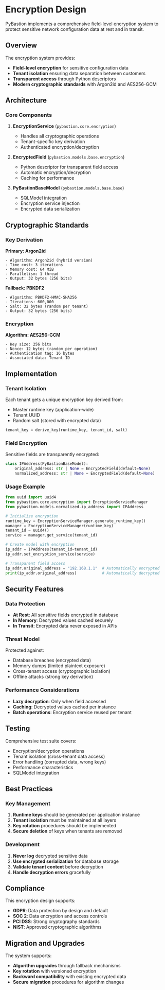 # Encryption Design

PyBastion implements a comprehensive field-level encryption system to protect sensitive network configuration data at rest and in transit.

## Overview

The encryption system provides:

- **Field-level encryption** for sensitive configuration data
- **Tenant isolation** ensuring data separation between customers
- **Transparent access** through Python descriptors
- **Modern cryptographic standards** with Argon2id and AES256-GCM

## Architecture

### Core Components

1. **EncryptionService** (`pybastion.core.encryption`)
   - Handles all cryptographic operations
   - Tenant-specific key derivation
   - Authenticated encryption/decryption

2. **EncryptedField** (`pybastion.models.base.encryption`)
   - Python descriptor for transparent field access
   - Automatic encryption/decryption
   - Caching for performance

3. **PyBastionBaseModel** (`pybastion.models.base.base`)
   - SQLModel integration
   - Encryption service injection
   - Encrypted data serialization

## Cryptographic Standards

### Key Derivation

**Primary: Argon2id**
```
- Algorithm: Argon2id (hybrid version)
- Time cost: 3 iterations
- Memory cost: 64 MiB
- Parallelism: 1 thread
- Output: 32 bytes (256 bits)
```

**Fallback: PBKDF2**
```
- Algorithm: PBKDF2-HMAC-SHA256
- Iterations: 600,000
- Salt: 32 bytes (random per tenant)
- Output: 32 bytes (256 bits)
```

### Encryption

**Algorithm: AES256-GCM**
```
- Key size: 256 bits
- Nonce: 12 bytes (random per operation)
- Authentication tag: 16 bytes
- Associated data: Tenant ID
```

## Implementation

### Tenant Isolation

Each tenant gets a unique encryption key derived from:
- Master runtime key (application-wide)
- Tenant UUID
- Random salt (stored with encrypted data)

```python
tenant_key = derive_key(runtime_key, tenant_id, salt)
```

### Field Encryption

Sensitive fields are transparently encrypted:

```python
class IPAddress(PyBastionBaseModel):
    original_address: str | None = EncryptedField(default=None)
    normalized_address: str | None = EncryptedField(default=None)
```

### Usage Example

```python
from uuid import uuid4
from pybastion.core.encryption import EncryptionServiceManager
from pybastion.models.normalized.ip_address import IPAddress

# Initialize encryption
runtime_key = EncryptionServiceManager.generate_runtime_key()
manager = EncryptionServiceManager(runtime_key)
tenant_id = uuid4()
service = manager.get_service(tenant_id)

# Create model with encryption
ip_addr = IPAddress(tenant_id=tenant_id)
ip_addr.set_encryption_service(service)

# Transparent field access
ip_addr.original_address = "192.168.1.1"  # Automatically encrypted
print(ip_addr.original_address)           # Automatically decrypted
```

## Security Features

### Data Protection

- **At Rest**: All sensitive fields encrypted in database
- **In Memory**: Decrypted values cached securely
- **In Transit**: Encrypted data never exposed in APIs

### Threat Model

Protected against:
- Database breaches (encrypted data)
- Memory dumps (limited plaintext exposure)
- Cross-tenant access (cryptographic isolation)
- Offline attacks (strong key derivation)

### Performance Considerations

- **Lazy decryption**: Only when field accessed
- **Caching**: Decrypted values cached per instance
- **Batch operations**: Encryption service reused per tenant

## Testing

Comprehensive test suite covers:

- Encryption/decryption operations
- Tenant isolation (cross-tenant data access)
- Error handling (corrupted data, wrong keys)
- Performance characteristics
- SQLModel integration

## Best Practices

### Key Management

1. **Runtime keys** should be generated per application instance
2. **Tenant isolation** must be maintained at all layers
3. **Key rotation** procedures should be implemented
4. **Secure deletion** of keys when tenants are removed

### Development

1. **Never log** decrypted sensitive data
2. **Use encrypted serialization** for database storage
3. **Validate tenant context** before decryption
4. **Handle decryption errors** gracefully

## Compliance

This encryption design supports:

- **GDPR**: Data protection by design and default
- **SOC 2**: Data encryption and access controls
- **PCI DSS**: Strong cryptography standards
- **NIST**: Approved cryptographic algorithms

## Migration and Upgrades

The system supports:

- **Algorithm upgrades** through fallback mechanisms
- **Key rotation** with versioned encryption
- **Backward compatibility** with existing encrypted data
- **Secure migration** procedures for algorithm changes

